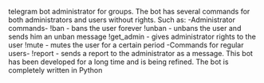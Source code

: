 telegram bot administrator for groups. The bot has several commands for both administrators and users without rights.
Such as:
-Administrator commands-
!ban - bans the user forever
!unban - unbans the user and sends him an unban message
!get_admin - gives administrator rights to the user
!mute - mutes the user for a certain period
-Commands for regular users-
!report - sends a report to the administrator as a message.
This bot has been developed for a long time and is being refined.
The bot is completely written in Python
